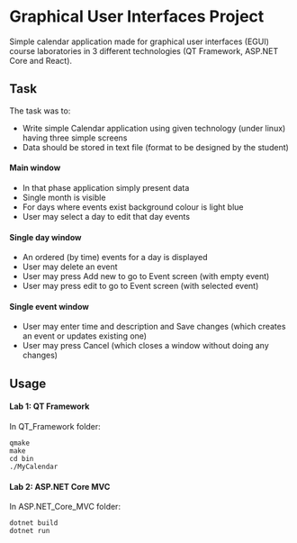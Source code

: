 # Graphical User Interfaces Project
Simple calendar application made for graphical user interfaces (EGUI) course laboratories in 3 different technologies (QT Framework, ASP.NET Core and React).

## Task
The task was to:
  - Write simple Calendar application using given technology (under linux) having three simple screens
  - Data should be stored in text file (format to be designed by the student)
#### Main window
  - In that phase application simply present data
  - Single month is visible
  - For days where events exist background colour is light blue
  - User may select a day to edit that day events
#### Single day window
  - An ordered (by time) events for a day is displayed
  - User may delete an event
  - User may press Add new to go to Event screen (with empty event)
  - User may press edit to go to Event screen (with selected event)
#### Single event window
  - User may enter time and description and Save changes (which creates an event or updates existing one)
  - User may press Cancel (which closes a window without doing any changes)
  
## Usage
#### Lab 1: QT Framework
In QT_Framework folder:
```
qmake
make
cd bin
./MyCalendar
```
#### Lab 2: ASP.NET Core MVC
In ASP.NET_Core_MVC folder:
```
dotnet build
dotnet run
```
